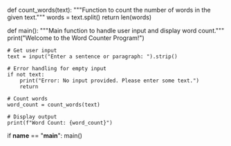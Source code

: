 def count_words(text):
    """Function to count the number of words in the given text."""
    words = text.split()
    return len(words)

def main():
    """Main function to handle user input and display word count."""
    print("Welcome to the Word Counter Program!")
    
    # Get user input
    text = input("Enter a sentence or paragraph: ").strip()

    # Error handling for empty input
    if not text:
        print("Error: No input provided. Please enter some text.")
        return

    # Count words
    word_count = count_words(text)

    # Display output
    print(f"Word Count: {word_count}")

if __name__ == "__main__":
    main()

